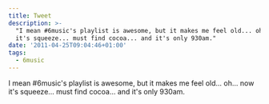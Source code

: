 ```yaml
---
title: Tweet
description: >-
  "I mean #6music's playlist is awesome, but it makes me feel old... oh... now
  it's squeeze... must find cocoa... and it's only 930am."
date: '2011-04-25T09:04:46+01:00'
tags:
  - 6music
---
```

I mean #6music's playlist is awesome, but it makes me feel old... oh... now it's squeeze... must find cocoa... and it's only 930am.

